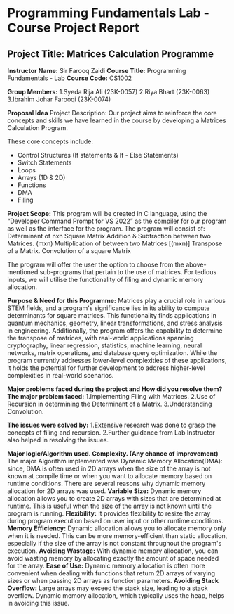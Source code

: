#                                                      Programming Fundamentals Lab - Course Project Report

 ## **Project Title:** Matrices Calculation Programme
**Instructor Name:** Sir Farooq Zaidi
**Course Title:** Programming Fundamentals - Lab
**Course Code:** CS1002

**Group Members:**
1.Syeda Rija Ali (23K-0057)
2.Riya Bhart (23K-0063)
3.Ibrahim Johar Farooqi (23K-0074)

 
**Proposal Idea**
Project Description: 
Our project aims to reinforce the core concepts and skills we have learned in the course by developing a Matrices Calculation Program. 

These core concepts include:
* Control Structures (If statements & If - Else Statements)
* Switch Statements
* Loops
* Arrays (1D & 2D)
* Functions
* DMA
* Filing 

**Project Scope:** 
This program will be created in C language, using the “Developer Command Prompt for VS 2022” as the compiler for our program as well as the interface for the program. The program will consist of:
Determinant of nxn Square Matrix
Addition & Subtraction between two Matrices. (mxn)
Multiplication of between two Matrices [(mxn)]
Transpose of a Matrix. 
Convolution of a square Matrix

The program will offer the user the option to choose from the above-mentioned sub-programs that pertain to the use of matrices. For tedious inputs, we will utilise the functionality of filing and dynamic memory allocation. 

**Purpose & Need for this Programme:**
Matrices play a crucial role in various STEM fields, and a program's significance lies in its ability 
to compute determinants for square matrices. This functionality finds applications in quantum mechanics, geometry, linear transformations, 
and stress analysis in engineering. Additionally, the program offers the capability to determine the transpose of matrices, with real-world applications spanning cryptography, linear regression, 
statistics, machine learning, neural networks, matrix operations, and database query optimization. 
While the program currently addresses lower-level complexities of these applications, it holds the potential for further development to address higher-level complexities in real-world scenarios.


**Major problems faced during the project and How did you resolve them?**
**The major problem faced:**
1.Implementing Filing with Matrices.
2.Use of Recursion in determining the Determinant of a Matrix.
3.Understanding Convolution.

**The issues were solved by:**
1.Extensive research was done to grasp the concepts of filing and recursion.
2.Further guidance from Lab Instructor also helped in resolving the issues.

**Major logic/Algorithm used. Complexity. (Any chance of improvement)**
The major Algorithm implemented was Dynamic Memory Allocation(DMA): 
since,
DMA is often used in 2D arrays when the size of the array is not known at compile time or when you want to allocate memory based on runtime conditions. There are several reasons why dynamic memory allocation for 2D arrays was used.
**Variable Size:**
Dynamic memory allocation allows you to create 2D arrays with sizes that are determined at runtime. This is useful when the size of the array is not known until the program is running.
**Flexibility:**
It provides flexibility to resize the array during program execution based on user input or other runtime conditions.
**Memory Efficiency:**
Dynamic allocation allows you to allocate memory only when it is needed. This can be more memory-efficient than static allocation, especially if the size of the array is not constant throughout the program's execution.
**Avoiding Wastage:**
With dynamic memory allocation, you can avoid wasting memory by allocating exactly the amount of space needed for the array.
**Ease of Use:**
Dynamic memory allocation is often more convenient when dealing with functions that return 2D arrays of varying sizes or when passing 2D arrays as function parameters.
**Avoiding Stack Overflow:**
Large arrays may exceed the stack size, leading to a stack overflow. Dynamic memory allocation, which typically uses the heap, helps in avoiding this issue.

